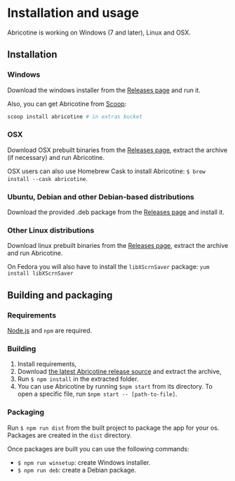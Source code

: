 # Installation and usage

Abricotine is working on Windows (7 and later), Linux and OSX.

## Installation

### Windows

Download the windows installer from the [Releases page](https://github.com/brrd/Abricotine/releases) and run it.

Also, you can get Abricotine from [Scoop](https://scoop.sh):

```powershell
scoop install abricotine # in extras bucket
```

### OSX

Download OSX prebuilt binaries from the [Releases page](https://github.com/brrd/Abricotine/releases), extract the archive (if necessary) and run Abricotine.

OSX users can also use Homebrew Cask to install Abricotine: `$ brew install --cask abricotine`.

### Ubuntu, Debian and other Debian-based distributions

Download the provided .deb package from the [Releases page](https://github.com/brrd/Abricotine/releases) and install it.

### Other Linux distributions

Download linux prebuilt binaries from the [Releases page](https://github.com/brrd/Abricotine/releases), extract the archive and run Abricotine.

On Fedora you will also have to install the `libXScrnSaver` package: `yum install libXScrnSaver`

## Building and packaging

### Requirements

[Node.js](https://nodejs.org/en/) and `npm` are required.

### Building

1. Install requirements,
2. Download [the latest Abricotine release source](https://github.com/brrd/Abricotine/releases) and extract the archive,
3. Run `$ npm install` in the extracted folder.
4. You can use Abricotine by running `$npm start` from its directory. To open a specific file, run `$npm start -- [path-to-file]`.

### Packaging

Run `$ npm run dist` from the built project to package the app for your os. Packages are created in the `dist` directory.

Once packages are built you can use the following commands:

* `$ npm run winsetup`: create Windows installer.
* `$ npm run deb`: create a Debian package.
